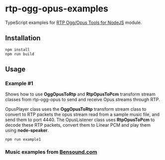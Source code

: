 # rtp-ogg-opus-examples

TypeScript examples for [RTP Ogg/Opus Tools for NodeJS](https://github.com/libersys/rtp-ogg-opus.git) module.

## Installation

```
npm install
npm run build
```

## Usage

### Example #1

Shows how to use **OggOpusToRtp** and **RtpOpusToPcm** transform stream classes from rtp-ogg-opus to send and receive Opus streams through RTP.

OpusPlayer class uses the **OggOpusToRtp** transform stream class to convert to RTP packets the opus stream read from a sample music file, and send them to port 4440. The OpusListener class uses **RtpOpusToPcm** to decode these RTP packets, convert them to Linear PCM and play them using **node-speaker**.

```
npm run example1
```

### Music examples from [Bensound.com](https://www.bensound.com)
